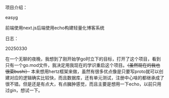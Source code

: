 项目介绍：

easyg

前端使用next.js后端使用echo构建轻量化博客系统

日志：

20250330

在一个无聊的夜晚，我想到了刚开始学go时立下的目标，打开了这个项目，看到只有一个go.mod文件，我决定用我现在的学识重启这个项目。~~（虽然现在的我也很菜bushi）~~
本来想用hertz框架来做，虽然有很多优点像是只要写proto就可以创建对应的逻辑确实比较快，而且数据库，还有单元测试，注册中心啥的都继承成了很不错。但是还是有点大，有点臃肿感觉，而且主要是想用一下echo，以前只用过gin，想试一下。


